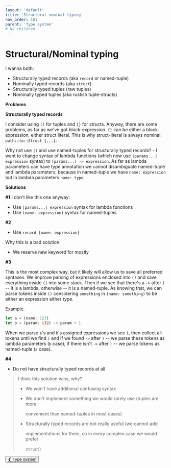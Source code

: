 ```yaml
---
layout: 'default'
title: 'Structural nominal typing'
nav_order: 101
parent: 'Type system'
# No children
---
```


# Structural/Nominal typing

I wanna both:

* Structurally typed records (aka `record` or named-tuple)
* Nominally typed records (aka `struct`)
* Structurally typed tuples (raw tuples)
* Nominally typed tuples (aka rustish tuple-structs)

**Problems**

**Structurally typed records**

I consider using `()` for tuples and `{}` for structs. Anyway, there are some problems, as far as we've got
block-expression. `{}` can be either a block-expression, either struct literal. This is why struct-literal is always
nominal: `path::to::Struct {...}`.

Why not use `()` and use named-tuples for structurally typed records? - I want to change syntax of lambda functions
(which now use `|params...| expression` syntax) to `(params...) -> expression`. As far as lambda parameters can have
type annotation we cannot disambiguate named-tuple and lambda parameters, because in named-tuple we have `name:
expression` but in lambda parameters `name: type`.

**Solutions**

**\#1** I don't like this one anyway:

* Use `|params...| expression` syntax for lambda functions
* Use `(name: expression)` syntax for named-tuples

**\#2**

* Use `record {name: expression}`

Why this is a bad solution:

* We reserve new keyword for mostly

**\#3**

This is the most complex way, but it likely will allow us to save all preferred syntaxes. We improve parsing of
expressions enclosed into `()` and save everything inside `()` into some stack. Then if we see that there's a `->` after
`)` -- it is a lambda, otherwise -- it is a named-tuple. As knowing that, we can parse tokens inside `()` considering
`something` in `(name: something)` to be either an expression either type.

Example.

```rust
let a = (name: 123)
let b = (param: i32) -> param + 1
```

When we parse `a`'s and `b`'s assigned expressions we see `(`, then collect all tokens until we find `)` and if we found
`->` after `)` -- we parse these tokens as lambda parameters (`b` case), if there isn't `->` after `)` -- we parse
tokens as named-tuple (`a` case).

**\#4**

* Do not have structurally typed records at all

> I think this solution wins, why?
>
> * We won't have additional confusing syntax
> * We don't implement something we would rarely use (tuples are more
>
>   convenient than named-tuples in most cases)
>
> * Structurally typed records are not really useful (we cannot add
>
>   implementations for them, so in every complex case we would prefer
>
>   `struct`)
<div class="nav-btn-block">
    <button class="nav-btn left">
    <a class="link" href="/Jacy-Dev-Book/type-system/index.html">❮ Type system</a>
</button>

    
</div>
